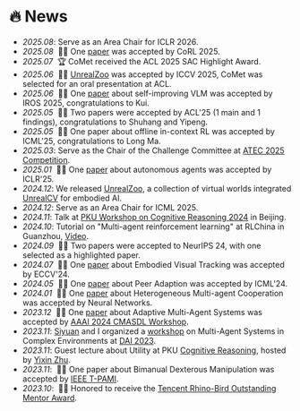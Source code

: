 # 🔥 News
- *2025.08*: Serve as an Area Chair for ICLR 2026.
- *2025.08* &nbsp;🎉🎉 One [paper](https://arxiv.org/pdf/2505.23189) was accepted by CoRL 2025.
- *2025.07* &nbsp;🏆 CoMet received the ACL 2025 SAC Highlight Award.
- *2025.06* &nbsp;🎉🎉 [UnrealZoo](http://unrealzoo.site/) was accepted by ICCV 2025, CoMet was selected for an oral presentation at ACL.
- *2025.06* &nbsp;🎉🎉 One [paper](https://arxiv.org/abs/2505.20718) about self-improving VLM was accepted by IROS 2025, congratulations to Kui.
- *2025.05* &nbsp;🎉🎉 Two papers were accepted by ACL'25 (1 main and 1 findings), congratulations to Shuhang and Yipeng.
- *2025.05* &nbsp;🎉🎉 One paper about offline in-context RL was accepted by ICML'25, congratulations to Long Ma.
- *2025.03*: Serve as the Chair of the Challenge Committee at [ATEC 2025 Competition](https://www.atecup.cn/competitions/100009).
- *2025.01* &nbsp;🎉🎉 One [paper](https://arxiv.org/abs/2412.06435) about autonomous agents was accepted by ICLR'25.
- *2024.12*: We released [UnrealZoo](http://unrealzoo.site/), a collection of virtual worlds integrated [UnrealCV](https://unrealcv.org/) for embodied AI.
- *2024.12*: Serve as an Area Chair for ICML 2025.
- *2024.11*: Talk at [PKU Workshop on Cognitive Reasoning 2024](https://www.ai.pku.edu.cn/info/1086/3053.htm) in Beijing.
- *2024.10*: Tutorial on "Multi-agent reinforcement learning" at RLChina in Guanzhou, [Video](https://www.bilibili.com/video/BV15yBeYWEPA/?spm_id_from=333.999.0.0).
- *2024.09* &nbsp;🎉🎉 Two papers were accepted to NeurIPS 24, with one selected as a highlighted paper.
- *2024.07* &nbsp;🎉🎉 One [paper](https://arxiv.org/pdf/2404.09857) about Embodied Visual Tracking was accepted by ECCV'24.
- *2024.05* &nbsp;🎉🎉 One [paper](https://arxiv.org/abs/2402.02468) about Peer Adaption was accepted by ICML'24.
- *2024.01* &nbsp;🎉🎉 One [paper](https://papers.ssrn.com/sol3/papers.cfm?abstract_id=4437059) about Heterogeneous Multi-agent Cooperation was accepted by Neural Networks.
- *2023.12* &nbsp;🎉🎉 One [paper](https://drive.google.com/file/d/18MTVr8_vGrTrNStbF7GsoluVW-tWzuWQ/view) about Adaptive Multi-Agent Systems was accepted by [AAAI 2024 CMASDL Workshop](https://www.is3rlab.org/aaai24-cmasdl-workshop.github.io/).
- *2023.11*: [Siyuan](https://siyuanqi.github.io/) and I organized a [workshop](https://sites.google.com/view/dai-2023-masce) on Multi-Agent Systems in Complex Environments at [DAI 2023](http://www.adai.ai/dai/2023/index.html).
- *2023.11*: Guest lecture about Utility at PKU [Cognitive Reasoning](https://yzhu.io/courses/core/), hosted by [Yixin Zhu](https://yzhu.io/).
- *2023.11*: &nbsp;🎉🎉 One paper about Bimanual Dexterous Manipulation was accepted by [IEEE T-PAMI](https://ieeexplore.ieee.org/abstract/document/10343126).
- *2023.10*: &nbsp;🎉🎉 Honored to receive the [Tencent Rhino-Bird Outstanding Mentor Award](https://ur.tencent.com/article/1462).

[//]: # (- *2023.07*: Talk at [ACM TURC 2023 Symposiums &#40;SIGAI China&#41;]&#40;https://www.acmturc.com/2023/en/SIGAI_China.html&#41; in Wuhan.)

[//]: # (- *2023.07*: &nbsp;🎉🎉 One [paper]&#40;https://github.com/PKU-Alignment/ReDMan&#41; was accepted by Machine Learning &#40;Journal&#41;. )

[//]: # (- *2023.05*: Talk at [CVG group]&#40;https://cvg.ethz.ch/&#41; in ETH Zurich &#40;Online&#41;.)

[//]: # (- *2023.04*: &nbsp;🎉🎉 One [paper]&#40;https://arxiv.org/abs/2304.10773&#41; about Visual-audio Navigation was accepted by IEEE RA-L. )

[//]: # (- *2023.02*: &nbsp;🎉🎉 One [paper]&#40;&#40;https://arxiv.org/abs/2212.08641&#41;&#41; about 3D Human Pose Prior was accepted by CVPR'23. )

[//]: # (- *2023.01*: &nbsp;🎉🎉 One [paper]&#40;https://openreview.net/pdf?id=CPIy9TWFYBG&#41; about Proactive Multi-Camera Collaboration was accepted by ICLR'23. )
